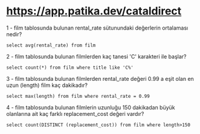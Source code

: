 # https://app.patika.dev/cataldirect

1 - film tablosunda bulunan rental_rate sütunundaki değerlerin ortalaması nedir?

    select avg(rental_rate) from film
    
2 - film tablosunda bulunan filmlerden kaç tanesi 'C' karakteri ile başlar?

    select count(*) from film where title like 'C%'
    
3 - film tablosunda bulunan filmlerden rental_rate değeri 0.99 a eşit olan en uzun (length) film kaç dakikadır?

    select max(length) from film where rental_rate = 0.99
    
4 - film tablosunda bulunan filmlerin uzunluğu 150 dakikadan büyük olanlarına ait kaç farklı replacement_cost değeri vardır?

    select count(DISTINCT (replacement_cost)) from film where length>150

    
